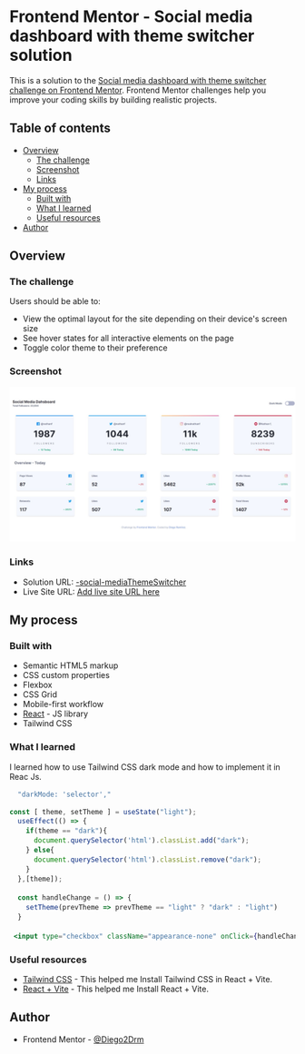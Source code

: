 # Frontend Mentor - Social media dashboard with theme switcher solution

This is a solution to the [Social media dashboard with theme switcher challenge on Frontend Mentor](https://www.frontendmentor.io/challenges/social-media-dashboard-with-theme-switcher-6oY8ozp_H). Frontend Mentor challenges help you improve your coding skills by building realistic projects. 

## Table of contents

- [Overview](#overview)
  - [The challenge](#the-challenge)
  - [Screenshot](#screenshot)
  - [Links](#links)
- [My process](#my-process)
  - [Built with](#built-with)
  - [What I learned](#what-i-learned)
  - [Useful resources](#useful-resources)
- [Author](#author)


## Overview

### The challenge

Users should be able to:

- View the optimal layout for the site depending on their device's screen size
- See hover states for all interactive elements on the page
- Toggle color theme to their preference

### Screenshot

![](./src/assets/screenshot.jpg)

### Links

- Solution URL: [-social-mediaThemeSwitcher](https://github.com/Diego2Drm/-social-mediaThemeSwitcher)
- Live Site URL: [Add live site URL here](https://your-live-site-url.com)

## My process

### Built with

- Semantic HTML5 markup
- CSS custom properties
- Flexbox
- CSS Grid
- Mobile-first workflow
- [React](https://reactjs.org/) - JS library
- Tailwind CSS

### What I learned

I learned how to use Tailwind CSS dark mode and how to implement it in Reac Js.


```tailwind.config.js
  "darkMode: 'selector',"
```
```jsx
const [ theme, setTheme ] = useState("light");
  useEffect(() => {
    if(theme == "dark"){
      document.querySelector('html').classList.add("dark");
    } else{
      document.querySelector('html').classList.remove("dark");
    }
  },[theme]);

  const handleChange = () => {
    setTheme(prevTheme => prevTheme == "light" ? "dark" : "light")
  }

 <input type="checkbox" className="appearance-none" onClick={handleChange}/>

```

### Useful resources

- [Tailwind CSS](https://tailwindcss.com/docs/guides/vite) - This helped me Install Tailwind CSS in React + Vite.
- [ React + Vite](https://vitejs.dev/guide/) - This helped me Install React + Vite.

## Author

- Frontend Mentor - [@Diego2Drm](https://www.frontendmentor.io/profile/Diego2Drm)

